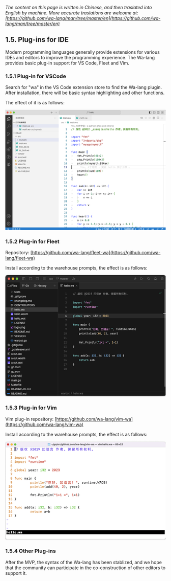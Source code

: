 *The content on this page is written in Chinese, and then traslated into English by machine. More accurate traslations are welcome at: [https://github.com/wa-lang/man/tree/master/en](https://github.com/wa-lang/man/tree/master/en)*

## 1.5. Plug-ins for IDE

Modern programming languages generally provide extensions for various IDEs and editors to improve the programming experience. The Wa-lang provides basic plug-in support for VS Code, Fleet and Vim.

### 1.5.1 Plug-in for VSCode

Search for "wa" in the VS Code extension store to find the Wa-lang plugin. After installation, there will be basic syntax highlighting and other functions.

The effect of it is as follows:

![](./images/vscode.png)

### 1.5.2 Plug-in for Fleet

Repository: [https://github.com/wa-lang/fleet-wa](https://github.com/wa-lang/fleet-wa)

Install according to the warehouse prompts, the effect is as follows:

![](./images/fleet-wa-screenshot.png)

### 1.5.3 Plug-in for Vim

Vim plug-in repository: [https://github.com/wa-lang/vim-wa](https://github.com/wa-lang/vim-wa)

Install according to the warehouse prompts, the effect is as follows:

![](./images/vim-wa-screenshot.png)

### 1.5.4 Other Plug-ins

After the MVP, the syntax of the Wa-lang has been stablized, and we hope that the community can participate in the co-construction of other editors to support it.
